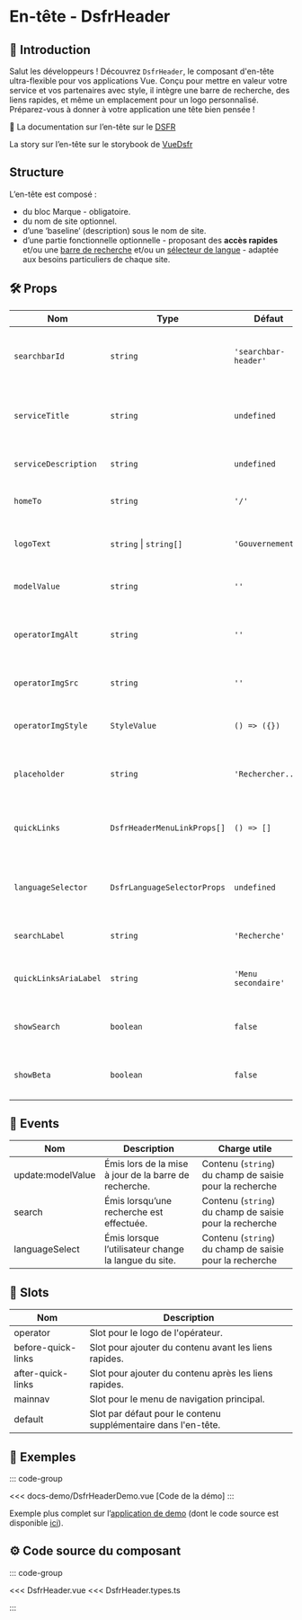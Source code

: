 # En-tête - DsfrHeader

## 🌟 Introduction

Salut les développeurs ! Découvrez `DsfrHeader`, le composant d'en-tête ultra-flexible pour vos applications Vue. Conçu pour mettre en valeur votre service et vos partenaires avec style, il intègre une barre de recherche, des liens rapides, et même un emplacement pour un logo personnalisé. Préparez-vous à donner à votre application une tête bien pensée !

🏅 La documentation sur l’en-tête sur le [DSFR](https://www.systeme-de-design.gouv.fr/elements-d-interface/composants/en-tete)

<VIcon name="vi-file-type-storybook" /> La story sur l’en-tête sur le storybook de [VueDsfr](https://storybook.vue-ds.fr/?path=/docs/composants-dsfrheader--docs)

## Structure

L’en-tête est composé :

- du bloc Marque - obligatoire.
- du nom de site optionnel.
- d’une ‘baseline’ (description) sous le nom de site.
- d’une partie fonctionnelle optionnelle - proposant des **accès rapides** et/ou une [barre de recherche](/composants/DsfrSearchBar) et/ou un [sélecteur de langue](/composants/DsfrLanguageSelector) - adaptée aux besoins particuliers de chaque site.

## 🛠️ Props

| Nom                   | Type                          | Défaut   | Obligatoire | Description                                              |
|-----------------------|-------------------------------|----------|-------------|----------------------------------------------------------|
| `searchbarId`           | `string`                      | `'searchbar-header'` |             | valeur de l’attribut `id` de l’input de la [searchbar](/composants/DsfrSearchBar.md).                 |
| `serviceTitle`          | `string`                      | `undefined` |             | Titre du service affiché dans l'en-tête.                 |
| `serviceDescription`    | `string`                      | `undefined` |             | Description courte du service.                           |
| `homeTo`                | `string`                      | `'/'`      |             | Lien de la page d'accueil.                               |
| `logoText`              | `string` \| `string[]`        | `'Gouvernement'` |        | Texte ou texte alternatif du logo.                       |
| `modelValue`            | `string`                      | `''`       |             | Valeur pour la barre de recherche.                       |
| `operatorImgAlt`        | `string`                      | `''`       |             | Texte alternatif pour l'image de l'opérateur.            |
| `operatorImgSrc`        | `string`                      | `''`       |             | Source de l'image de l'opérateur.                        |
| `operatorImgStyle`      | `StyleValue`                  | `() => ({})` |           | Style CSS pour l'image de l'opérateur.                   |
| `placeholder`           | `string`                      | `'Rechercher...'` |        | Placeholder pour la barre de recherche.                  |
| `quickLinks`            | `DsfrHeaderMenuLinkProps[]`   | `() => []` |             | Liens rapides à afficher dans l'en-tête.                 |
| `languageSelector`            | `DsfrLanguageSelectorProps`   | `undefined` |             | Liens rapides à afficher dans l'en-tête.                 |
| `searchLabel`           | `string`                      | `'Recherche'` |            | Label pour la barre de recherche.                        |
| `quickLinksAriaLabel`   | `string`                      | `'Menu secondaire'` |       | Label ARIA pour les liens rapides.                       |
| `showSearch`            | `boolean`                     | `false`    |             | Affiche ou non la barre de recherche.                    |
| `showBeta`              | `boolean`                     | `false`    |             | Affiche ou non l'indicateur BETA.                        |

## 📡 Events

| Nom               | Description                                      | Charge utile |
|-------------------|--------------------------------------------------| ---- |
| update:modelValue | Émis lors de la mise à jour de la barre de recherche. | Contenu (`string`) du champ de saisie pour la recherche |
| search            | Émis lorsqu’une recherche est effectuée.         | Contenu (`string`) du champ de saisie pour la recherche |
| languageSelect            | Émis lorsque l’utilisateur change la langue du site.         | Contenu (`string`) du champ de saisie pour la recherche |

## 🧩 Slots

| Nom                  | Description                                                    |
|----------------------|----------------------------------------------------------------|
| operator             | Slot pour le logo de l'opérateur.                        |
| before-quick-links   | Slot pour ajouter du contenu avant les liens rapides.          |
| after-quick-links    | Slot pour ajouter du contenu après les liens rapides.          |
| mainnav              | Slot pour le menu de navigation principal.               |
| default              | Slot par défaut pour le contenu supplémentaire dans l'en-tête. |

## 📝 Exemples

::: code-group

<Story data-title="Démo" min-h="400px">
  <DsfrHeaderDemo />
</Story>

<<< docs-demo/DsfrHeaderDemo.vue [Code de la démo]
:::

Exemple plus complet sur l’[application de demo](https://demo.vue-ds.fr/) (dont le code source est disponible [ici](https://github.com/dnum-mi/vue-dsfr/tree/main/demo-app)).

## ⚙️ Code source du composant

::: code-group

<<< DsfrHeader.vue
<<< DsfrHeader.types.ts

:::

<script setup lang="ts">
import DsfrHeaderDemo from './docs-demo/DsfrHeaderDemo.vue'
</script>
